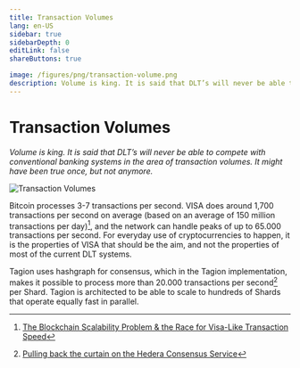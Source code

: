 ```yaml
---
title: Transaction Volumes
lang: en-US
sidebar: true
sidebarDepth: 0
editLink: false
shareButtons: true

image: /figures/png/transaction-volume.png
description: Volume is king. It is said that DLT’s will never be able to compete with conventional banking systems in the area of transaction volumes. It might have been true once, but not anymore.
---
```


# Transaction Volumes

_Volume is king. It is said that DLT’s will never be able to compete with conventional banking systems in the area of transaction volumes. It might have been true once, but not anymore._

<img src="/figures/transaction-volume.svg" alt="Transaction Volumes" class="wiki-image-figure"/>

Bitcoin processes 3-7 transactions per second. VISA does around 1,700 transactions per second on average (based on an average of 150 million transactions per day)[^1], and the network can handle peaks of up to 65.000 transactions per second. For everyday use of cryptocurrencies to happen, it is the properties of VISA that should be the aim, and not the properties of most of the current DLT systems.  

Tagion uses hashgraph for consensus, which in the Tagion implementation, makes it possible to process more than 20.000 transactions per second[^2] per Shard. Tagion is architected to be able to scale to hundreds of Shards that operate equally fast in parallel. 

[^1]: [The Blockchain Scalability Problem & the Race for Visa-Like Transaction Speed](https://hackernoon.com/the-blockchain-scalability-problem-the-race-for-visa-like-transaction-speed-5cce48f9d44)
[^2]: [Pulling back the curtain on the Hedera Consensus Service](https://www.hedera.com/blog/pulling-back-the-curtain-on-the-hedera-consensus-service)